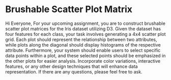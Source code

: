 # Brushable Scatter Plot Matrix #

Hi Everyone,
For your upcoming assignment, you are to construct brushable scatter plot matrices for the Iris dataset utilizing D3. Given the dataset has four features for each class, your task involves generating a 4x4 scatter plot grid. Each plot should represent the relationship between two attributes, while plots along the diagonal should display histograms of the respective attribute. Furthermore, your system should enable users to select specific data points within a plot, and these selected points should be emphasized in the other plots for easier analysis. Incorporate color variations, interactive features, or any other design techniques that will enhance data representation. If there are any questions, please feel free to ask.